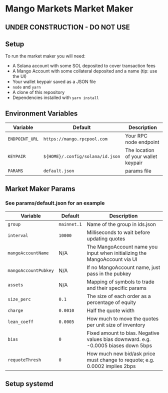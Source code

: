 # Mango Markets Market Maker
## UNDER CONSTRUCTION - DO NOT USE

## Setup
To run the market maker you will need:
* A Solana account with some SOL deposited to cover transaction fees
* A Mango Account with some collateral deposited and a name (tip: use the UI)
* Your wallet keypair saved as a JSON file
* `node` and `yarn`
* A clone of this repository
* Dependencies installed with `yarn install`

## Environment Variables
| Variable | Default | Description |
| -------- | ------- | ----------- |
| `ENDPOINT_URL` | `https://mango.rpcpool.com` | Your RPC node endpoint |
| `KEYPAIR` | `${HOME}/.config/solana/id.json` | The location of your wallet keypair |
| `PARAMS` | `default.json` | params file |


## Market Maker Params
### See params/default.json for an example
| Variable | Default | Description |
| -------- | ------- | ----------- |
| `group` | `mainnet.1` | Name of the group in ids.json |
| `interval` | `10000` | Milliseconds to wait before updating quotes |
| `mangoAccountName` | N/A | The MangoAccount name you input when initializing the MangoAccount via UI |
| `mangoAccountPubkey` | N/A | If no MangoAccount name, just pass in the pubkey |
| `assets` | N/A | Mapping of symbols to trade and their specific params |
| `size_perc` | `0.1` | The size of each order as a percentage of equity |
| `charge` | `0.0010` | Half the quote width |
| `lean_coeff` | `0.0005` | How much to move the quotes per unit size of inventory |
| `bias` | `0` | Fixed amount to bias. Negative values bias downward. e.g. -0.0005 biases down 5bps |
| `requoteThresh` | `0` | How much new bid/ask price must change to requote; e.g. 0.0002 implies 2bps |


## Setup systemd
